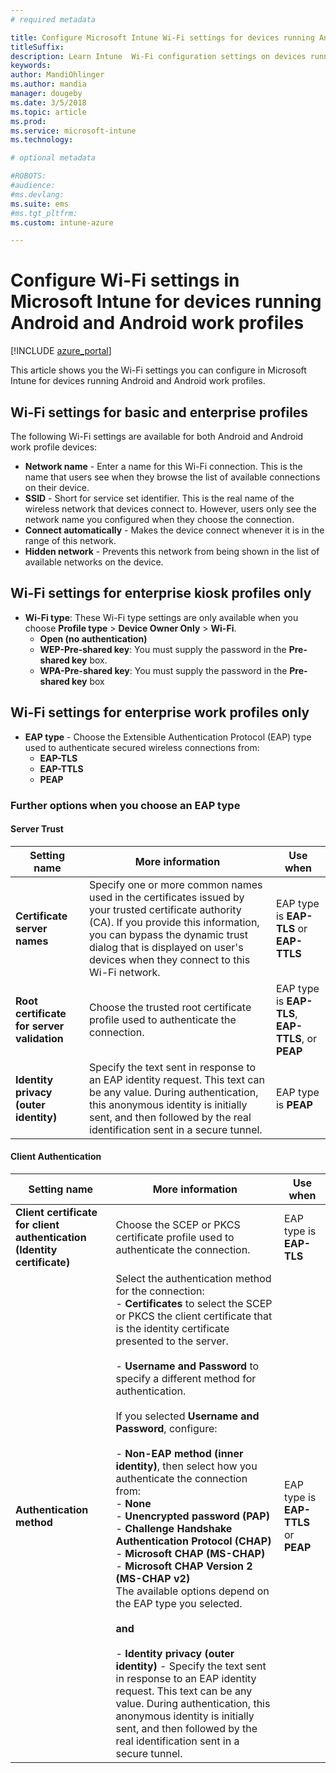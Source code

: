 ```yaml
---
# required metadata

title: Configure Microsoft Intune Wi-Fi settings for devices running Android 
titleSuffix:
description: Learn Intune  Wi-Fi configuration settings on devices running Android.
keywords:
author: MandiOhlinger
ms.author: mandia
manager: dougeby
ms.date: 3/5/2018
ms.topic: article
ms.prod:
ms.service: microsoft-intune
ms.technology:

# optional metadata

#ROBOTS:
#audience:
#ms.devlang:
ms.suite: ems
#ms.tgt_pltfrm:
ms.custom: intune-azure

---
```


# Configure Wi-Fi settings in Microsoft Intune for devices running Android and Android work profiles  

[!INCLUDE [azure_portal](./includes/azure_portal.md)]

This article shows you the Wi-Fi settings you can configure in Microsoft Intune for devices running Android and Android work profiles.

## Wi-Fi settings for basic and enterprise profiles

The following Wi-Fi settings are available for both Android and Android work profile devices:

- **Network name** - Enter a name for this Wi-Fi connection. This is the name that users see when they browse the list of available connections on their device.
- **SSID** - Short for service set identifier. This is the real name of the wireless network that devices connect to. However, users only see the network name you configured when they choose the connection.
- **Connect automatically** - Makes the device connect whenever it is in the range of this network.
- **Hidden network** - Prevents this network from being shown in the list of available networks on the device.

## Wi-Fi settings for enterprise kiosk profiles only
- **Wi-Fi type**: These Wi-Fi type settings are only available when you choose **Profile type** > **Device Owner Only** > **Wi-Fi**.
    - **Open (no authentication)**
    - **WEP-Pre-shared key**: You must supply the password in the **Pre-shared key** box.
    - **WPA-Pre-shared key**: You must supply the password in the **Pre-shared key** box

## Wi-Fi settings for enterprise work profiles only

- **EAP type** - Choose the Extensible Authentication Protocol (EAP) type used to authenticate secured wireless connections from:
    - **EAP-TLS**
    - **EAP-TTLS**
    - **PEAP**

### Further options when you choose an EAP type

#### Server Trust



|Setting name|More information|Use when|
|-------------|---------------|-----------|
|**Certificate server names**|Specify one or more common names used in the certificates issued by your trusted certificate authority (CA). If you provide this information, you can bypass the dynamic trust dialog that is displayed on user's devices when they connect to this Wi-Fi network.|EAP type is **EAP-TLS** or **EAP-TTLS**|
|**Root certificate for server validation**|Choose the trusted root certificate profile used to authenticate the connection. |EAP type is **EAP-TLS**, **EAP-TTLS**, or **PEAP**|
|**Identity privacy (outer identity)**|Specify the text sent in response to an EAP identity request. This text can be any value. During authentication, this anonymous identity is initially sent, and then followed by the real identification sent in a secure tunnel.|EAP type is **PEAP**|


#### Client Authentication


|                                     Setting name                                     |                                                                                                                                                                                                                                                                                                                                                                                                                                                                                                                                                                       More information                                                                                                                                                                                                                                                                                                                                                                                                                                                                                                                                                                       |                            Use when                            |
|--------------------------------------------------------------------------------------|--------------------------------------------------------------------------------------------------------------------------------------------------------------------------------------------------------------------------------------------------------------------------------------------------------------------------------------------------------------------------------------------------------------------------------------------------------------------------------------------------------------------------------------------------------------------------------------------------------------------------------------------------------------------------------------------------------------------------------------------------------------------------------------------------------------------------------------------------------------------------------------------------------------------------------------------------------------------------------------------------------------------------------------------------------------------------------------------------------------------------------------------------------------|----------------------------------------------------------------|
| <strong>Client certificate for client authentication (Identity certificate)</strong> |                                                                                                                                                                                                                                                                                                                                                                                                                                                                                                                                       Choose the SCEP or PKCS certificate profile used to authenticate the connection.                                                                                                                                                                                                                                                                                                                                                                                                                                                                                                                                       |              EAP type is <strong>EAP-TLS</strong>              |
|                        <strong>Authentication method</strong>                        | Select the authentication method for the connection:<br>- <strong>Certificates</strong> to select the SCEP or PKCS the client certificate that is the identity certificate presented to the server.<br><br>- <strong>Username and Password</strong> to specify a different method for authentication. <br><br>If you selected <strong>Username and Password</strong>, configure:<br><br>-  <strong>Non-EAP method (inner identity)</strong>, then select how you authenticate the connection from:<br>- <strong>None</strong><br>- <strong>Unencrypted password (PAP)</strong><br>- <strong>Challenge Handshake Authentication Protocol (CHAP)</strong><br>- <strong>Microsoft CHAP (MS-CHAP)</strong><br>- <strong>Microsoft CHAP Version 2 (MS-CHAP v2)</strong><br>The available options depend on the EAP type you selected.<br><br><strong>and</strong><br><br>- <strong>Identity privacy (outer identity)</strong> - Specify the text sent in response to an EAP identity request. This text can be any value. During authentication, this anonymous identity is initially sent, and then followed by the real identification sent in a secure tunnel. | EAP type is <strong>EAP-TTLS</strong> or <strong>PEAP</strong> |

